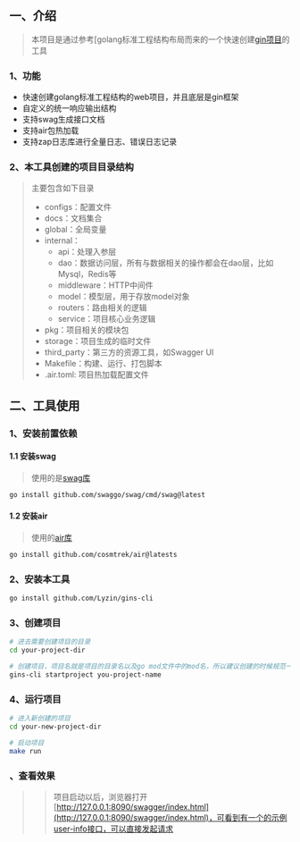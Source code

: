 ## 一、介绍

> 本项目是通过参考[golang标准工程结构布局而来的一个快速创建[gin项目](https://gin-gonic.com/)的工具

### 1、功能

- 快速创建golang标准工程结构的web项目，并且底层是gin框架
- 自定义的统一响应输出结构
- 支持swag生成接口文档
- 支持air包热加载
- 支持zap日志库进行全量日志、错误日志记录

### 2、本工具创建的项目目录结构

> 主要包含如下目录
>
> - configs：配置文件
> - docs：文档集合
> - global：全局变量
> - internal：
>     - api：处理入参层
>     - dao：数据访问层，所有与数据相关的操作都会在dao层，比如Mysql，Redis等
>     - middleware：HTTP中间件
>     - model：模型层，用于存放model对象
>     - routers：路由相关的逻辑
>     - service：项目核心业务逻辑
> - pkg：项目相关的模块包
> - storage：项目生成的临时文件
> - third_party：第三方的资源工具，如Swagger UI
> - Makefile：构建、运行、打包脚本
> - .air.toml: 项目热加载配置文件

## 二、工具使用

### 1、安装前置依赖

#### 1.1 安装swag

> 使用的是[swag库](https://github.com/swaggo/swag)

```bash
go install github.com/swaggo/swag/cmd/swag@latest
```

#### 1.2 安装air

> 使用的[air库](https://github.com/cosmtrek/air)

```bash
go install github.com/cosmtrek/air@latests
```

### 2、安装本工具

```bash
go install github.com/Lyzin/gins-cli
```

### 3、创建项目

```bash
# 进去需要创建项目的目录
cd your-project-dir

# 创建项目，项目名就是项目的目录名以及go mod文件中的mod名，所以建议创建的时候规范一些，比如这样的：example.com/xx/xxx
gins-cli startproject you-project-name
```

### 4、运行项目

```bash
# 进入新创建的项目
cd your-new-project-dir

# 启动项目
make run
```

### 、查看效果

> > 项目启动以后，浏览器打开[http://127.0.0.1:8090/swagger/index.html](http://127.0.0.1:8090/swagger/index.html)，可看到有一个的示例user-info接口，可以直接发起请求



